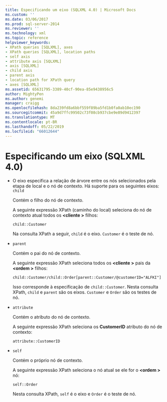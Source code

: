 ```yaml
---
title: Especificando um eixo (SQLXML 4.0) | Microsoft Docs
ms.custom: ''
ms.date: 03/06/2017
ms.prod: sql-server-2014
ms.reviewer: ''
ms.technology: xml
ms.topic: reference
helpviewer_keywords:
- XPath queries [SQLXML], axes
- XPath queries [SQLXML], location paths
- self axis
- attribute axis [SQLXML]
- axis [SQLXML]
- child axis
- parent axis
- location path for XPath query
- axes [SQLXML]
ms.assetid: 65631795-3389-40cf-90ea-85e9438956c5
author: MightyPen
ms.author: genemi
manager: craigg
ms.openlocfilehash: 8da239fd8a6bbf559f89ba5fd1b0fa0ab10ec190
ms.sourcegitcommit: 45a9d7ffc99502c73f08cb937cbe9e89d9412397
ms.translationtype: MT
ms.contentlocale: pt-BR
ms.lasthandoff: 05/22/2019
ms.locfileid: "66012644"
---
```

# <a name="specifying-an-axis-sqlxml-40"></a>Especificando um eixo (SQLXML 4.0)
    
-   O eixo especifica a relação de árvore entre os nós selecionados pela etapa de local e o nó de contexto. Há suporte para os seguintes eixos: `child`  
  
     Contém o filho do nó de contexto.  
  
     A seguinte expressão XPath (caminho do local) seleciona do nó de contexto atual todos os  **\<cliente >** filhos:  
  
    ```  
    child::Customer  
    ```  
  
     Na consulta XPath a seguir, `child` é o eixo. `Customer` é o teste de nó.  
  
-   `parent`  
  
     Contém o pai do nó de contexto.  
  
     A seguinte expressão XPath seleciona todos os  **\<cliente >** pais da  **\<ordem >** filhos:  
  
    ```  
    child::Customer/child::Order[parent::Customer/@customerID="ALFKI"]  
    ```  
  
     Isso corresponde à especificação de `child::Customer`. Nesta consulta XPath, `child` e `parent` são os eixos. `Customer` e `Order` são os testes de nó.  
  
-   `attribute`  
  
     Contém o atributo do nó de contexto.  
  
     A seguinte expressão XPath seleciona os **CustomerID** atributo do nó de contexto:  
  
    ```  
    attribute::CustomerID  
    ```  
  
-   `self`  
  
     Contém o próprio nó de contexto.  
  
     A seguinte expressão XPath seleciona o nó atual se ele for o  **\<ordem >** nó:  
  
    ```  
    self::Order  
    ```  
  
     Nesta consulta XPath, `self` é o eixo e `Order` é o teste de nó.  
  
  
